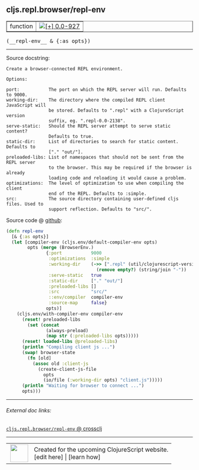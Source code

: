 ## cljs.repl.browser/repl-env



 <table border="1">
<tr>
<td>function</td>
<td><a href="https://github.com/cljsinfo/cljs-api-docs/tree/0.0-927"><img valign="middle" alt="[+] 0.0-927" title="Added in 0.0-927" src="https://img.shields.io/badge/+-0.0--927-lightgrey.svg"></a> </td>
</tr>
</table>


 <samp>
(__repl-env__ & {:as opts})<br>
</samp>

---





Source docstring:

```
Create a browser-connected REPL environment.

Options:

port:           The port on which the REPL server will run. Defaults to 9000.
working-dir:    The directory where the compiled REPL client JavaScript will
                be stored. Defaults to ".repl" with a ClojureScript version
                suffix, eg. ".repl-0.0-2138".
serve-static:   Should the REPL server attempt to serve static content?
                Defaults to true.
static-dir:     List of directories to search for static content. Defaults to
                ["." "out/"].
preloaded-libs: List of namespaces that should not be sent from the REPL server
                to the browser. This may be required if the browser is already
                loading code and reloading it would cause a problem.
optimizations:  The level of optimization to use when compiling the client
                end of the REPL. Defaults to :simple.
src:            The source directory containing user-defined cljs files. Used to
                support reflection. Defaults to "src/".

```


Source code @ [github](https://github.com/clojure/clojurescript/blob/r2655/src/clj/cljs/repl/browser.clj#L249-L298):

```clj
(defn repl-env
  [& {:as opts}]
  (let [compiler-env (cljs.env/default-compiler-env opts)
        opts (merge (BrowserEnv.)
               {:port           9000
                :optimizations  :simple
                :working-dir    (->> [".repl" (util/clojurescript-version)]
                                  (remove empty?) (string/join "-"))
                :serve-static   true
                :static-dir     ["." "out/"]
                :preloaded-libs []
                :src            "src/"
                ::env/compiler  compiler-env
                :source-map     false}
               opts)]
    (cljs.env/with-compiler-env compiler-env
      (reset! preloaded-libs
        (set (concat
               (always-preload)
               (map str (:preloaded-libs opts)))))
      (reset! loaded-libs @preloaded-libs)
      (println "Compiling client js ...")
      (swap! browser-state
        (fn [old]
          (assoc old :client-js
            (create-client-js-file
              opts
              (io/file (:working-dir opts) "client.js")))))
      (println "Waiting for browser to connect ...")
      opts)))
```

<!--
Repo - tag - source tree - lines:

 <pre>
clojurescript @ r2655
└── src
    └── clj
        └── cljs
            └── repl
                └── <ins>[browser.clj:249-298](https://github.com/clojure/clojurescript/blob/r2655/src/clj/cljs/repl/browser.clj#L249-L298)</ins>
</pre>

-->

---



###### External doc links:

[`cljs.repl.browser/repl-env` @ crossclj](http://crossclj.info/fun/cljs.repl.browser/repl-env.html)<br>

---

 <table>
<tr><td>
<img valign="middle" align="right" width="48px" src="http://i.imgur.com/Hi20huC.png">
</td><td>
Created for the upcoming ClojureScript website.<br>
[edit here] | [learn how]
</td></tr></table>

[edit here]:https://github.com/cljsinfo/cljs-api-docs/blob/master/cljsdoc/cljs.repl.browser_repl-env.cljsdoc
[learn how]:https://github.com/cljsinfo/cljs-api-docs/wiki/cljsdoc-files

<!--

This information was too distracting to show to readers, but I'll leave it
commented here since it is helpful to:

- pretty-print the data used to generate this document
- and show how to retrieve that data



The API data for this symbol:

```clj
{:ns "cljs.repl.browser",
 :name "repl-env",
 :signature ["[& {:as opts}]"],
 :history [["+" "0.0-927"]],
 :type "function",
 :full-name-encode "cljs.repl.browser_repl-env",
 :source {:code "(defn repl-env\n  [& {:as opts}]\n  (let [compiler-env (cljs.env/default-compiler-env opts)\n        opts (merge (BrowserEnv.)\n               {:port           9000\n                :optimizations  :simple\n                :working-dir    (->> [\".repl\" (util/clojurescript-version)]\n                                  (remove empty?) (string/join \"-\"))\n                :serve-static   true\n                :static-dir     [\".\" \"out/\"]\n                :preloaded-libs []\n                :src            \"src/\"\n                ::env/compiler  compiler-env\n                :source-map     false}\n               opts)]\n    (cljs.env/with-compiler-env compiler-env\n      (reset! preloaded-libs\n        (set (concat\n               (always-preload)\n               (map str (:preloaded-libs opts)))))\n      (reset! loaded-libs @preloaded-libs)\n      (println \"Compiling client js ...\")\n      (swap! browser-state\n        (fn [old]\n          (assoc old :client-js\n            (create-client-js-file\n              opts\n              (io/file (:working-dir opts) \"client.js\")))))\n      (println \"Waiting for browser to connect ...\")\n      opts)))",
          :title "Source code",
          :repo "clojurescript",
          :tag "r2655",
          :filename "src/clj/cljs/repl/browser.clj",
          :lines [249 298]},
 :full-name "cljs.repl.browser/repl-env",
 :docstring "Create a browser-connected REPL environment.\n\nOptions:\n\nport:           The port on which the REPL server will run. Defaults to 9000.\nworking-dir:    The directory where the compiled REPL client JavaScript will\n                be stored. Defaults to \".repl\" with a ClojureScript version\n                suffix, eg. \".repl-0.0-2138\".\nserve-static:   Should the REPL server attempt to serve static content?\n                Defaults to true.\nstatic-dir:     List of directories to search for static content. Defaults to\n                [\".\" \"out/\"].\npreloaded-libs: List of namespaces that should not be sent from the REPL server\n                to the browser. This may be required if the browser is already\n                loading code and reloading it would cause a problem.\noptimizations:  The level of optimization to use when compiling the client\n                end of the REPL. Defaults to :simple.\nsrc:            The source directory containing user-defined cljs files. Used to\n                support reflection. Defaults to \"src/\".\n"}

```

Retrieve the API data for this symbol:

```clj
;; from Clojure REPL
(require '[clojure.edn :as edn])
(-> (slurp "https://raw.githubusercontent.com/cljsinfo/cljs-api-docs/catalog/cljs-api.edn")
    (edn/read-string)
    (get-in [:symbols "cljs.repl.browser/repl-env"]))
```

-->
